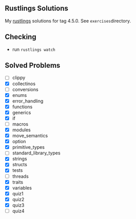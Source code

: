 ## Rustlings Solutions
My [rustlings](https://github.com/rust-lang/rustlings) solutions for tag 4.5.0.
See `exercises`directory.

## Checking
- run `rustlings watch`

## Solved Problems 
- [ ] clippy
- [x] collectinos
- [ ] conversions
- [x] enums
- [x] error_handling
- [x] functions
- [x] generics
- [x] if
- [ ] macros
- [x] modules
- [x] move_semantics
- [x] option
- [x] primitive_types
- [ ] standard_library_types
- [x] strings
- [x] structs
- [x] tests
- [ ] threads
- [x] traits
- [x] variables
- [x] quiz1
- [x] quiz2
- [x] quiz3
- [ ] quiz4
